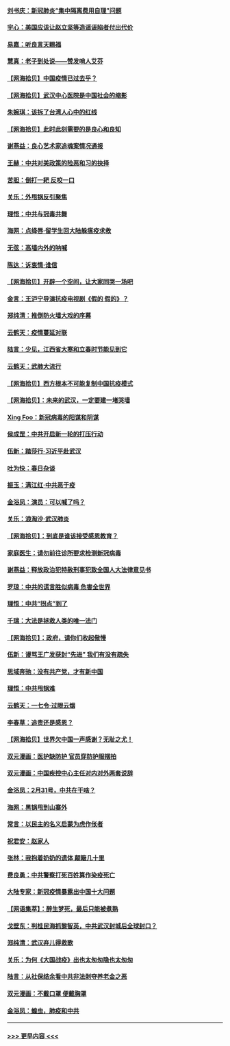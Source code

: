 #### [刘书庆：新冠肺炎“集中隔离费用自理”问题](../pages/nsc993/n11950783.md?t=03190631) 
#### [宇心：美国应该让赵立坚等造谣诬陷者付出代价](../pages/nsc993/n11950309.md?t=03190631) 
#### [易嘉：听良言天赐福](../pages/nsc993/n11949334.md?t=03190631) 
#### [慧真：老子到处说——赞发哨人艾芬](../pages/nsc993/n11949274.md?t=03190631) 
#### [【网海拾贝】中国疫情已过去乎？](../pages/nsc993/n11949052.md?t=03190631) 
#### [【网海拾贝】武汉中心医院是中国社会的缩影](../pages/nsc993/n11946574.md?t=03190631) 
#### [朱婉琪：该拆了台湾人心中的红线](../pages/nsc993/n11946959.md?t=03190631) 
#### [【网海拾贝】此时此刻需要的是良心和良知](../pages/nsc993/n11945471.md?t=03190631) 
#### [谢燕益：良心艺术家追魂案情况通报](../pages/nsc993/n11945327.md?t=03190631) 
#### [王赫：中共对美政策的险恶和习的抉择](../pages/nsc993/n11944942.md?t=03190631) 
#### [苦胆：倒打一耙 反咬一口](../pages/nsc993/n11944542.md?t=03190631) 
#### [关乐：外甩锅反引聚焦](../pages/nsc993/n11944211.md?t=03190631) 
#### [理悟：中共与冠毒共舞](../pages/nsc993/n11944197.md?t=03190631) 
#### [海网：点绛唇‧留学生回大陆躲瘟疫求救](../pages/nsc993/n11944043.md?t=03190631) 
#### [无弦：高墙内外的呐喊](../pages/nsc993/n11943684.md?t=03190631) 
#### [陈达：诉衷情·谁信](../pages/nsc993/n11942899.md?t=03190631) 
#### [【网海拾贝】开辟一个空间，让大家同哭一场吧](../pages/nsc993/n11942165.md?t=03190631) 
#### [金言：王沪宁导演抗疫电视剧《假的 假的》？](../pages/nsc993/n11941510.md?t=03190631) 
#### [郑纯清：推倒防火墙大戏的序幕](../pages/nsc993/n11940838.md?t=03190631) 
#### [云鹤天：疫情蔓延对联](../pages/nsc993/n11940579.md?t=03190631) 
#### [陆言：少见，江西省大寒和立春时节能见到它](../pages/nsc993/n11939983.md?t=03190631) 
#### [云鹤天：武肺大流行](../pages/nsc993/n11939902.md?t=03190631) 
#### [【网海拾贝】西方根本不可能复制中国抗疫模式](../pages/nsc993/n11939725.md?t=03190631) 
#### [【网海拾贝】：未来的武汉，一定要建一堵哭墙](../pages/nsc993/n11938684.md?t=03190631) 
#### [Xing Foo：新冠病毒的阳谋和阴谋](../pages/nsc993/n11936086.md?t=03190631) 
#### [侯成罡：中共开启新一轮的打压行动](../pages/nsc993/n11935730.md?t=03190631) 
#### [伍新：踏莎行‧习近平赴武汉](../pages/nsc993/n11935157.md?t=03190631) 
#### [吐为快：春日杂谈](../pages/nsc993/n11934776.md?t=03190631) 
#### [振玉：满江红‧中共恶于疫](../pages/nsc993/n11934647.md?t=03190631) 
#### [金浴凤：演员：可以喊了吗？](../pages/nsc993/n11934602.md?t=03190631) 
#### [关乐：浪淘沙·武汉肺炎](../pages/nsc993/n11931792.md?t=03190631) 
#### [【网海拾贝】：到底是谁该接受感恩教育？](../pages/nsc993/n11931552.md?t=03190631) 
#### [家庭医生：请勿前往诊所要求检测新冠病毒](../pages/nsc993/n11929190.md?t=03190631) 
#### [谢燕益：释放政治犯特赦刑事犯致全国人大法律意见书](../pages/nsc993/n11928978.md?t=03190631) 
#### [罗琼：中共的谎言胜似病毒 危害全世界](../pages/nsc993/n11922636.md?t=03190631) 
#### [理悟：中共“拐点”到了](../pages/nsc993/n11928496.md?t=03190631) 
#### [千瑞：大法是拯救人类的唯一法门](../pages/nsc993/n11927637.md?t=03190631) 
#### [【网海拾贝】：政府，请你们收起傲慢](../pages/nsc993/n11926932.md?t=03190631) 
#### [伍新：谩骂王广发获封“先进” 我们有没有疏失](../pages/nsc993/n11926101.md?t=03190631) 
#### [思域奔驰：没有共产党，才有新中国](../pages/nsc993/n11926058.md?t=03190631) 
#### [理悟：中共甩锅难](../pages/nsc993/n11925355.md?t=03190631) 
#### [云鹤天：一七令·过眼云烟](../pages/nsc993/n11925284.md?t=03190631) 
#### [李春草：追责还是感恩？](../pages/nsc993/n11925274.md?t=03190631) 
#### [【网海拾贝】世界欠中国一声感谢？无耻之尤！](../pages/nsc993/n11925239.md?t=03190631) 
#### [双元漫画：医护缺防护 官员穿防护服摆拍](../pages/nsc993/n11923899.md?t=03190631) 
#### [双元漫画：中国疾控中心主任对内对外两套说辞](../pages/nsc993/n11921994.md?t=03190631) 
#### [金浴凤：2月31号，中共在干啥？](../pages/nsc993/n11922706.md?t=03190631) 
#### [海网：黑锅甩到山寨外](../pages/nsc993/n11922688.md?t=03190631) 
#### [常言：以民主的名义启蒙为虎作伥者](../pages/nsc993/n11922217.md?t=03190631) 
#### [祝君安：赵家人](../pages/nsc993/n11922209.md?t=03190631) 
#### [张林：我抱着奶奶的遗体 颠簸几十里](../pages/nsc993/n11920945.md?t=03190631) 
#### [费良勇：中共警察打死百姓算作染疫死亡](../pages/nsc993/n11919264.md?t=03190631) 
#### [大陆专家：新冠疫情暴露出中国十大问题](../pages/nsc993/n11919187.md?t=03190631) 
#### [【网语集萃】：醉生梦死，最后只能被煮熟](../pages/nsc993/n11918994.md?t=03190631) 
#### [戈壁东：判桂民海抓黎智英，中共武汉封城后全球封口？](../pages/nsc993/n11917982.md?t=03190631) 
#### [郑纯清：武汉弃儿得救歌](../pages/nsc993/n11917881.md?t=03190631) 
#### [关乐：为何《大国战疫》出也太匆匆隐也太匆匆](../pages/nsc993/n11917792.md?t=03190631) 
#### [陆言：从社保结余看中共非法剥夺养老金之恶](../pages/nsc993/n11917084.md?t=03190631) 
#### [双元漫画：不戴口罩 便戴胸罩](../pages/nsc993/n11916447.md?t=03190631) 
#### [金浴凤：蝗虫，肺疫和中共](../pages/nsc993/n11916904.md?t=03190631) 

----
#### [ >>> 更早内容 <<< ](../indexes/nsc993-earlier.md)
